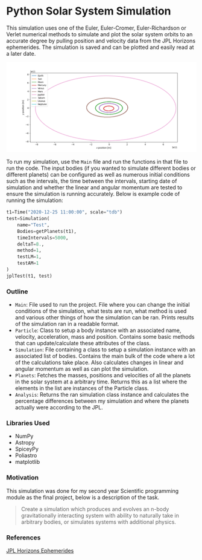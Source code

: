 # Python Solar System Simulation

This simulation uses one of the Euler, Euler-Cromer, Euler-Richardson or Verlet numerical methods to simulate and plot the solar system orbits to an accurate degree by pulling position and velocity data from the JPL Horizons ephemerides. The simulation is saved and can be plotted and easily read at a later date.

![Zoomed in Solar System Orbits](solarsystemorbits.png)

To run my simulation, use the `Main` file and run the functions in that file to run the code. The input bodies (if you wanted to simulate different bodies or different planets) can be configured as well as numerous initial conditions such as the intervals, the time between the intervals, starting date of simulation and whether the linear and angular momentum are tested to ensure the simulation is running accurately. Below is example code of running the simulation:

```python
t1=Time("2020-12-25 11:00:00", scale="tdb")
test=Simulation(
    name="Test",
    Bodies=getPlanets(t1),
    timeIntervals=5000, 
    deltaT=8., 
    method=1,
    testLM=1,
    testAM=1
)
jplTest(t1, test)
```

### Outline

- `Main`: File used to run the project. File where you can change the initial conditions of the simulation, what tests are run, what method is used and various other things of how the simulation can be ran. Prints results of the simulation ran in a readable format.
- `Particle`: Class to setup a body instance with an associated name, velocity, acceleration, mass and position. Contains some basic methods that can update/calculate these attributes of the class.
- `Simulation`: File containing a class to setup a simulation instance with an associated list of bodies. Contains the main bulk of the code where a lot of the calculations take place. Also calculates changes in linear and angular momentum as well as can plot the simulation.
- `Planets`: Fetches the masses, positions and velocities of all the planets in the solar system at a arbitrary time. Returns this as a list where the elements in the list are instances of the Particle class.
- `Analysis`: Returns the ran simulation class instance and calculates the percentage differences between my simulation and where the planets actually were according to the JPL.

### Libraries Used

- NumPy
- Astropy
- SpiceyPy
- Poliastro
- matplotlib

### Motivation

This simulation was done for my second year Scientific programming module as the final project, below is a description of the task.

> Create a simulation which produces and evolves an n-body gravitationally interacting system with ability to naturally take in arbitrary bodies, or simulates systems with additional physics.

### References
[JPL Horizons Ephemerides](https://docs.astropy.org/en/stable/coordinates/solarsystem.html)
